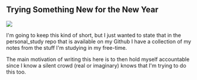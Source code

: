 ## Trying Something New for the New Year

![](http://c-a-s-t-l-e.github.io/images/astronaut_laptop.png)

I'm going to keep this kind of short, but I just wanted to state that in the personal_study repo that is available on my Github I have a collection of my notes from the stuff I'm studying in my free-time.

The main motivation of writing this here is to then hold myself accountable since I know a silent crowd (real or imaginary) knows that I'm trying to do this too.
